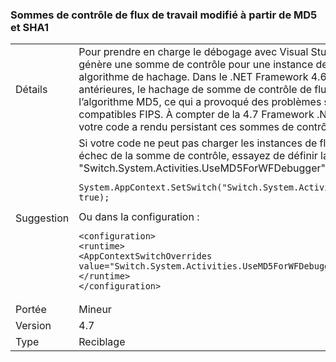 ### <a name="workflow-checksums-changed-from-md5-to-sha1"></a>Sommes de contrôle de flux de travail modifié à partir de MD5 et SHA1

|   |   |
|---|---|
|Détails|Pour prendre en charge le débogage avec Visual Studio, l’exécution du Workflow génère une somme de contrôle pour une instance de flux de travail à l’aide d’un algorithme de hachage. Dans le .NET Framework 4.6.2 et les versions antérieures, le hachage de somme de contrôle de flux de travail utilisé l’algorithme MD5, ce qui a provoqué des problèmes sur les systèmes compatibles FIPS. À compter de la 4.7 Framework .NET, l’algorithme est SHA1. Si votre code a rendu persistant ces sommes de contrôle, ils seront incompatibles.|
|Suggestion|Si votre code ne peut pas charger les instances de flux de travail en raison d’un échec de la somme de contrôle, essayez de définir la <code>AppContext</code> commutateur &quot;Switch.System.Activities.UseMD5ForWFDebugger&quot; sur true. Dans le code :<pre><code class="language-csharp">System.AppContext.SetSwitch(&quot;Switch.System.Activities.UseMD5ForWFDebugger&quot;, true);&#13;&#10;</code></pre>Ou dans la configuration :<pre><code class="language-xml">&lt;configuration&gt;&#13;&#10;&lt;runtime&gt;&#13;&#10;&lt;AppContextSwitchOverrides value=&quot;Switch.System.Activities.UseMD5ForWFDebugger=true&quot; /&gt;&#13;&#10;&lt;/runtime&gt;&#13;&#10;&lt;/configuration&gt;&#13;&#10;</code></pre>|
|Portée|Mineur|
|Version|4.7|
|Type|Reciblage|

